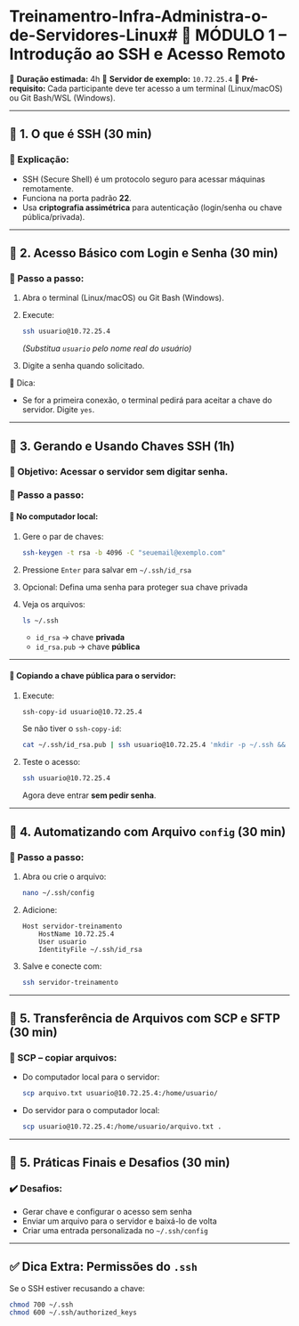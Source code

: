 # Treinamentro-Infra-Administra-o-de-Servidores-Linux# 🧭 MÓDULO 1 – **Introdução ao SSH e Acesso Remoto**

📆 **Duração estimada:** 4h
🔐 **Servidor de exemplo:** `10.72.25.4`
👥 **Pré-requisito:** Cada participante deve ter acesso a um terminal (Linux/macOS) ou Git Bash/WSL (Windows).

---

## 🔹 1. O que é SSH (30 min)

### 📘 Explicação:

* SSH (Secure Shell) é um protocolo seguro para acessar máquinas remotamente.
* Funciona na porta padrão **22**.
* Usa **criptografia assimétrica** para autenticação (login/senha ou chave pública/privada).

---

## 🔹 2. Acesso Básico com Login e Senha (30 min)

### 🧪 Passo a passo:

1. Abra o terminal (Linux/macOS) ou Git Bash (Windows).

2. Execute:

   ```bash
   ssh usuario@10.72.25.4
   ```

   *(Substitua `usuario` pelo nome real do usuário)*

3. Digite a senha quando solicitado.

🔐 Dica:

* Se for a primeira conexão, o terminal pedirá para aceitar a chave do servidor. Digite `yes`.

---

## 🔹 3. Gerando e Usando Chaves SSH (1h)

### 🎯 Objetivo: Acessar o servidor sem digitar senha.

### 🧪 Passo a passo:

#### 🔧 No computador local:

1. Gere o par de chaves:

   ```bash
   ssh-keygen -t rsa -b 4096 -C "seuemail@exemplo.com"
   ```

2. Pressione `Enter` para salvar em `~/.ssh/id_rsa`

3. Opcional: Defina uma senha para proteger sua chave privada

4. Veja os arquivos:

   ```bash
   ls ~/.ssh
   ```

   * `id_rsa` → chave **privada**
   * `id_rsa.pub` → chave **pública**

---

#### 🔐 Copiando a chave pública para o servidor:

1. Execute:

   ```bash
   ssh-copy-id usuario@10.72.25.4
   ```

   Se não tiver o `ssh-copy-id`:

   ```bash
   cat ~/.ssh/id_rsa.pub | ssh usuario@10.72.25.4 'mkdir -p ~/.ssh && cat >> ~/.ssh/authorized_keys'
   ```

2. Teste o acesso:

   ```bash
   ssh usuario@10.72.25.4
   ```

   Agora deve entrar **sem pedir senha**.

---

## 🔹 4. Automatizando com Arquivo `config` (30 min)

### 🧪 Passo a passo:

1. Abra ou crie o arquivo:

   ```bash
   nano ~/.ssh/config
   ```

2. Adicione:

   ```ssh
   Host servidor-treinamento
       HostName 10.72.25.4
       User usuario
       IdentityFile ~/.ssh/id_rsa
   ```

3. Salve e conecte com:

   ```bash
   ssh servidor-treinamento
   ```

---

## 🔹 5. Transferência de Arquivos com SCP e SFTP (30 min)

### 🧪 SCP – copiar arquivos:

* Do computador local para o servidor:

  ```bash
  scp arquivo.txt usuario@10.72.25.4:/home/usuario/
  ```

* Do servidor para o computador local:

  ```bash
  scp usuario@10.72.25.4:/home/usuario/arquivo.txt .
  ```

---

## 🔹 5. Práticas Finais e Desafios (30 min)

### ✔️ Desafios:

* Gerar chave e configurar o acesso sem senha
* Enviar um arquivo para o servidor e baixá-lo de volta
* Criar uma entrada personalizada no `~/.ssh/config`

---

## ✅ Dica Extra: Permissões do `.ssh`

Se o SSH estiver recusando a chave:

```bash
chmod 700 ~/.ssh
chmod 600 ~/.ssh/authorized_keys
```

